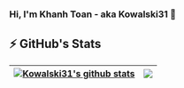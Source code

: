### Hi, I'm Khanh Toan - aka Kowalski31 👋

<div>

## ⚡ GitHub's Stats

<div align="center">
    
| <a href="https://github.com/Kowalski31"><img align="center" src="https://github-readme-stats.vercel.app/api?username=Kowalski31&show_icons=true&include_all_commits=true&count_private=true&hide_border=true&theme=react" alt="Kowalski31's github stats" /></a> | <a href="https://github.com/Kowalski31"><img align="center" src="https://github-readme-stats.vercel.app/api/top-langs/?username=Kowalski31&layout=compact&hide_border=true&hide=html&langs_count=10&theme=react" /></a> |
| ------------- | ------------- |

</div>
<!--
**Kowalski31/Kowalski31** is a ✨ _special_ ✨ repository because its `README.md` (this file) appears on your GitHub profile.

Here are some ideas to get you started:

- 🔭 I’m currently working on ...
- 🌱 I’m currently learning ...
- 👯 I’m looking to collaborate on ...
- 🤔 I’m looking for help with ...
- 💬 Ask me about ...
- 📫 How to reach me: ...
- 😄 Pronouns: ...
- ⚡ Fun fact: ...
-->
